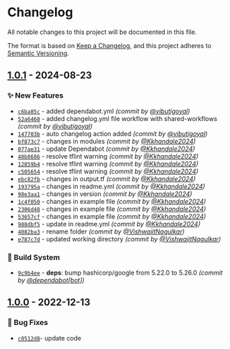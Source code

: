 # Changelog
All notable changes to this project will be documented in this file.

The format is based on [Keep a Changelog](https://keepachangelog.com/en/1.0.0/),
and this project adheres to [Semantic Versioning](https://semver.org/spec/v2.0.0.html).

## [1.0.1] - 2024-08-23
### :sparkles: New Features
- [`c6ba85c`](https://github.com/clouddrove/terraform-gcp-Service-account/commit/c6ba85c3cb10229ace55fa48611d65951f59388b) - added dependabot.yml *(commit by [@vibutigoyal](https://github.com/vibutigoyal))*
- [`52a6460`](https://github.com/clouddrove/terraform-gcp-Service-account/commit/52a64602f5f64c7fbfd07c6d8648dc523d906c2a) - added changelog.yml file workflow with shared-workflows *(commit by [@vibutigoyal](https://github.com/vibutigoyal))*
- [`147703b`](https://github.com/clouddrove/terraform-gcp-Service-account/commit/147703b988159431eb4728ae542bd109b9a09c03) - auto changelog action added *(commit by [@vibutigoyal](https://github.com/vibutigoyal))*
- [`bf873c7`](https://github.com/clouddrove/terraform-gcp-Service-account/commit/bf873c74abecdb80d4fe5a42a5c75a5614bc5ba6) - changes in modules *(commit by [@Kkhandale2024](https://github.com/Kkhandale2024))*
- [`077ae31`](https://github.com/clouddrove/terraform-gcp-Service-account/commit/077ae314a5ae9863fdca6b5671656df1468de673) - update Dependabot *(commit by [@Kkhandale2024](https://github.com/Kkhandale2024))*
- [`48b8686`](https://github.com/clouddrove/terraform-gcp-Service-account/commit/48b8686149dbe17ba6f1b8dff4a813709dd5ede2) - resolve tflint warning *(commit by [@Kkhandale2024](https://github.com/Kkhandale2024))*
- [`12859b4`](https://github.com/clouddrove/terraform-gcp-Service-account/commit/12859b4ab7471f00b6ba5564e5d1a9a7c251c5df) - resolve tflint warning *(commit by [@Kkhandale2024](https://github.com/Kkhandale2024))*
- [`c505654`](https://github.com/clouddrove/terraform-gcp-Service-account/commit/c50565462a00ee7d81d1ad7ee88d526511e72e0d) - resolve tflint warning *(commit by [@Kkhandale2024](https://github.com/Kkhandale2024))*
- [`ebc82fb`](https://github.com/clouddrove/terraform-gcp-Service-account/commit/ebc82fb86d9a8a361011c92321d55a59c2e1f1d1) - changes in output.tf *(commit by [@Kkhandale2024](https://github.com/Kkhandale2024))*
- [`193795a`](https://github.com/clouddrove/terraform-gcp-Service-account/commit/193795af5a305447c04b621b34a2b1fa8359825d) - changes in readme.yml *(commit by [@Kkhandale2024](https://github.com/Kkhandale2024))*
- [`98e3aa1`](https://github.com/clouddrove/terraform-gcp-Service-account/commit/98e3aa1c776bab68fe16e8f5683bbe17b9aa36ad) - changes in version *(commit by [@Kkhandale2024](https://github.com/Kkhandale2024))*
- [`1c4f050`](https://github.com/clouddrove/terraform-gcp-Service-account/commit/1c4f050bd9ab092a8e924ebdf7f475766535b1a4) - changes in example file *(commit by [@Kkhandale2024](https://github.com/Kkhandale2024))*
- [`2306d48`](https://github.com/clouddrove/terraform-gcp-Service-account/commit/2306d48c51d347b8024582f94a699d923e465e46) - changes in example file *(commit by [@Kkhandale2024](https://github.com/Kkhandale2024))*
- [`53657cf`](https://github.com/clouddrove/terraform-gcp-Service-account/commit/53657cffb8f63fc4fe8b55d7114c15cad604fca3) - changes in example file *(commit by [@Kkhandale2024](https://github.com/Kkhandale2024))*
- [`988dbf5`](https://github.com/clouddrove/terraform-gcp-Service-account/commit/988dbf596046298464e7099d2bd5a5f6c5506073) - update in readme.yml *(commit by [@Kkhandale2024](https://github.com/Kkhandale2024))*
- [`4082ba3`](https://github.com/clouddrove/terraform-gcp-Service-account/commit/4082ba3eb39f820b726bfb0cdb521f465909ce76) - rename folder *(commit by [@VishwajitNagulkar](https://github.com/VishwajitNagulkar))*
- [`e787c7d`](https://github.com/clouddrove/terraform-gcp-Service-account/commit/e787c7dda9a00e919c591556ca1687fbd271e145) - updated working directory *(commit by [@VishwajitNagulkar](https://github.com/VishwajitNagulkar))*

### :construction_worker: Build System
- [`9c9b4ee`](https://github.com/clouddrove/terraform-gcp-Service-account/commit/9c9b4eee30b831e43268b45071c799389f597a83) - **deps**: bump hashicorp/google from 5.22.0 to 5.26.0 *(commit by [@dependabot[bot]](https://github.com/apps/dependabot))*


## [1.0.0] - 2022-12-13
### :bug: Bug Fixes
- [`c0512d8`](https://github.com/clouddrove/terraform-gcp-Service-account/commit/c0512d8eb8ac9e8b214c53faade77a3bc4cbd9ad)- update code



[1.0.0]: https://github.com/clouddrove/terraform-gcp-Service-account/releases/tag/1.0.0
[1.0.1]: https://github.com/clouddrove/terraform-gcp-Service-account/compare/1.0.0...1.0.1
